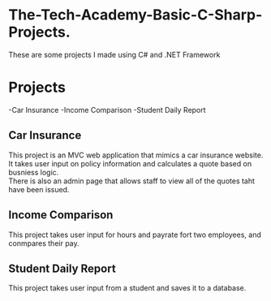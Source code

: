 # The-Tech-Academy-Basic-C-Sharp-Projects.

<p>These are some projects I made using C# and .NET Framework</p>

<h1>Projects</h1>
-Car Insurance
-Income Comparison
-Student Daily Report

<h2>Car Insurance</h2>
<p>This project is an MVC web application that mimics a car insurance website.<br>
It takes user input on policy information and calculates a quote based on busniess logic.<br>
There is also an admin page that allows staff to view all of the quotes taht have been issued.</p>

<h2>Income Comparison</h2>
<p>This project takes user input for hours and payrate fort two employees, and conmpares their pay.</p>

<h2>Student Daily Report</h2>
<p>This project takes user input from a student and saves it to a database.<p>
